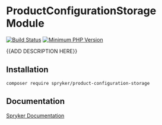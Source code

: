 # ProductConfigurationStorage Module
[![Build Status](https://travis-ci.org/spryker/product-configuration-storage.svg)](https://travis-ci.org/spryker/product-configuration-storage)
[![Minimum PHP Version](https://img.shields.io/badge/php-%3E%3D%207.2-8892BF.svg)](https://php.net/)

{{ADD DESCRIPTION HERE}}

## Installation

```
composer require spryker/product-configuration-storage
```

## Documentation

[Spryker Documentation](https://academy.spryker.com/developing_with_spryker/module_guide/modules.html)
